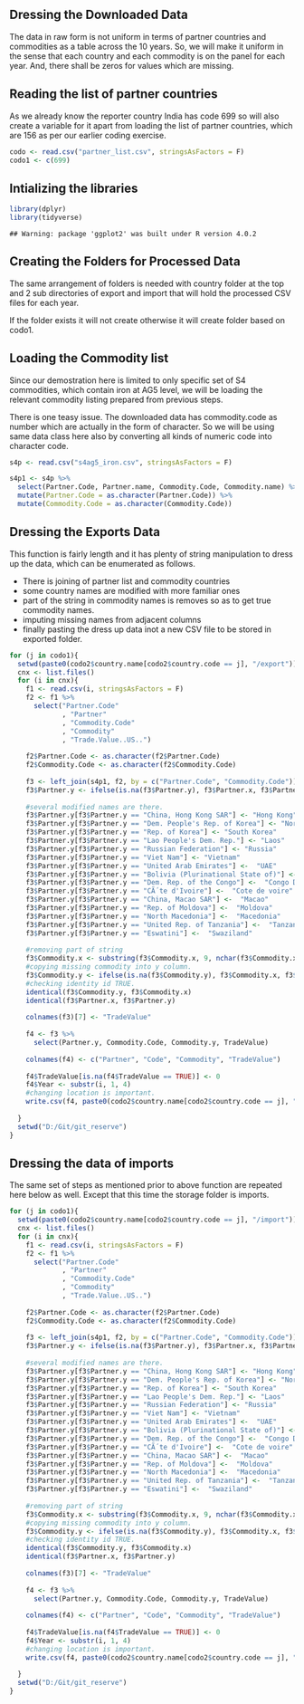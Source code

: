 Dressing the Downloaded Data
----------------------------

The data in raw form is not uniform in terms of partner countries and
commodities as a table across the 10 years. So, we will make it uniform
in the sense that each country and each commodity is on the panel for
each year. And, there shall be zeros for values which are missing.

Reading the list of partner countries
-------------------------------------

As we already know the reporter country India has code 699 so will also
create a variable for it apart from loading the list of partner
countries, which are 156 as per our earlier coding exercise.

``` r
codo <- read.csv("partner_list.csv", stringsAsFactors = F) 
codo1 <- c(699)
```

Intializing the libraries
-------------------------

``` r
library(dplyr)
library(tidyverse)
```

    ## Warning: package 'ggplot2' was built under R version 4.0.2

Creating the Folders for Processed Data
---------------------------------------

The same arrangement of folders is needed with country folder at the top
and 2 sub directories of export and import that will hold the processed
CSV files for each year.

If the folder exists it will not create otherwise it will create folder
based on codo1.

Loading the Commodity list
--------------------------

Since our demostration here is limited to only specific set of S4
commodities, which contain iron at AG5 level, we will be loading the
relevant commodity listing prepared from previous steps.

There is one teasy issue. The downloaded data has commodity.code as
number which are actually in the form of character. So we will be using
same data class here also by converting all kinds of numeric code into
character code.

``` r
s4p <- read.csv("s4ag5_iron.csv", stringsAsFactors = F) 

s4p1 <- s4p %>%
  select(Partner.Code, Partner.name, Commodity.Code, Commodity.name) %>%
  mutate(Partner.Code = as.character(Partner.Code)) %>%
  mutate(Commodity.Code = as.character(Commodity.Code)) 
```

Dressing the Exports Data
-------------------------

This function is fairly length and it has plenty of string manipulation
to dress up the data, which can be enumerated as follows.

-   There is joining of partner list and commodity countries
-   some country names are modified with more familiar ones
-   part of the string in commodity names is removes so as to get true
    commodity names.
-   imputing missing names from adjacent columns
-   finally pasting the dress up data inot a new CSV file to be stored
    in exported folder.

``` r
for (j in codo1){
  setwd(paste0(codo2$country.name[codo2$country.code == j], "/export"))
  cnx <- list.files()
  for (i in cnx){
    f1 <- read.csv(i, stringsAsFactors = F)
    f2 <- f1 %>%
      select("Partner.Code"
             , "Partner"
             , "Commodity.Code"
             , "Commodity"
             , "Trade.Value..US..")
    
    f2$Partner.Code <- as.character(f2$Partner.Code)
    f2$Commodity.Code <- as.character(f2$Commodity.Code)
    
    f3 <- left_join(s4p1, f2, by = c("Partner.Code", "Commodity.Code"))
    f3$Partner.y <- ifelse(is.na(f3$Partner.y), f3$Partner.x, f3$Partner.y)
    
    #several modified names are there.
    f3$Partner.y[f3$Partner.y == "China, Hong Kong SAR"] <- "Hong Kong"
    f3$Partner.y[f3$Partner.y == "Dem. People's Rep. of Korea"] <- "North Korea" 
    f3$Partner.y[f3$Partner.y == "Rep. of Korea"] <- "South Korea" 
    f3$Partner.y[f3$Partner.y == "Lao People's Dem. Rep."] <- "Laos"
    f3$Partner.y[f3$Partner.y == "Russian Federation"] <- "Russia"
    f3$Partner.y[f3$Partner.y == "Viet Nam"] <- "Vietnam"
    f3$Partner.y[f3$Partner.y == "United Arab Emirates"] <-  "UAE"
    f3$Partner.y[f3$Partner.y == "Bolivia (Plurinational State of)"] <-  "Bolivia"
    f3$Partner.y[f3$Partner.y == "Dem. Rep. of the Congo"] <-  "Congo Democratic"
    f3$Partner.y[f3$Partner.y == "CÃ´te d'Ivoire"] <-  "Cote de voire"
    f3$Partner.y[f3$Partner.y == "China, Macao SAR"] <-  "Macao"
    f3$Partner.y[f3$Partner.y == "Rep. of Moldova"] <-  "Moldova"
    f3$Partner.y[f3$Partner.y == "North Macedonia"] <-  "Macedonia"
    f3$Partner.y[f3$Partner.y == "United Rep. of Tanzania"] <-  "Tanzania"
    f3$Partner.y[f3$Partner.y == "Eswatini"] <-  "Swaziland"
    
    #removing part of string
    f3$Commodity.x <- substring(f3$Commodity.x, 9, nchar(f3$Commodity.x))
    #copying missing commodity into y column.
    f3$Commodity.y <- ifelse(is.na(f3$Commodity.y), f3$Commodity.x, f3$Commodity.y)
    #checking identity id TRUE.
    identical(f3$Commodity.y, f3$Commodity.x)
    identical(f3$Partner.x, f3$Partner.y)
    
    colnames(f3)[7] <- "TradeValue"
    
    f4 <- f3 %>%
      select(Partner.y, Commodity.Code, Commodity.y, TradeValue)
    
    colnames(f4) <- c("Partner", "Code", "Commodity", "TradeValue")
    
    f4$TradeValue[is.na(f4$TradeValue == TRUE)] <- 0
    f4$Year <- substr(i, 1, 4)
    #changing location is important.
    write.csv(f4, paste0(codo2$country.name[codo2$country.code == j], "/export/", i), row.names = F)
    
  }
  setwd("D:/Git/git_reserve")
}
```

Dressing the data of imports
----------------------------

The same set of steps as mentioned prior to above function are repeated
here below as well. Except that this time the storage folder is imports.

``` r
for (j in codo1){
  setwd(paste0(codo2$country.name[codo2$country.code == j], "/import"))
  cnx <- list.files()
  for (i in cnx){
    f1 <- read.csv(i, stringsAsFactors = F)
    f2 <- f1 %>%
      select("Partner.Code"
             , "Partner"
             , "Commodity.Code"
             , "Commodity"
             , "Trade.Value..US..")
    
    f2$Partner.Code <- as.character(f2$Partner.Code)
    f2$Commodity.Code <- as.character(f2$Commodity.Code)
    
    f3 <- left_join(s4p1, f2, by = c("Partner.Code", "Commodity.Code"))
    f3$Partner.y <- ifelse(is.na(f3$Partner.y), f3$Partner.x, f3$Partner.y)
    
    #several modified names are there.
    f3$Partner.y[f3$Partner.y == "China, Hong Kong SAR"] <- "Hong Kong"
    f3$Partner.y[f3$Partner.y == "Dem. People's Rep. of Korea"] <- "North Korea" 
    f3$Partner.y[f3$Partner.y == "Rep. of Korea"] <- "South Korea" 
    f3$Partner.y[f3$Partner.y == "Lao People's Dem. Rep."] <- "Laos"
    f3$Partner.y[f3$Partner.y == "Russian Federation"] <- "Russia"
    f3$Partner.y[f3$Partner.y == "Viet Nam"] <- "Vietnam"
    f3$Partner.y[f3$Partner.y == "United Arab Emirates"] <-  "UAE"
    f3$Partner.y[f3$Partner.y == "Bolivia (Plurinational State of)"] <-  "Bolivia"
    f3$Partner.y[f3$Partner.y == "Dem. Rep. of the Congo"] <-  "Congo Democratic"
    f3$Partner.y[f3$Partner.y == "CÃ´te d'Ivoire"] <-  "Cote de voire"
    f3$Partner.y[f3$Partner.y == "China, Macao SAR"] <-  "Macao"
    f3$Partner.y[f3$Partner.y == "Rep. of Moldova"] <-  "Moldova"
    f3$Partner.y[f3$Partner.y == "North Macedonia"] <-  "Macedonia"
    f3$Partner.y[f3$Partner.y == "United Rep. of Tanzania"] <-  "Tanzania"
    f3$Partner.y[f3$Partner.y == "Eswatini"] <-  "Swaziland"
    
    #removing part of string
    f3$Commodity.x <- substring(f3$Commodity.x, 9, nchar(f3$Commodity.x))
    #copying missing commodity into y column.
    f3$Commodity.y <- ifelse(is.na(f3$Commodity.y), f3$Commodity.x, f3$Commodity.y)
    #checking identity id TRUE.
    identical(f3$Commodity.y, f3$Commodity.x)
    identical(f3$Partner.x, f3$Partner.y)
    
    colnames(f3)[7] <- "TradeValue"
    
    f4 <- f3 %>%
      select(Partner.y, Commodity.Code, Commodity.y, TradeValue)
    
    colnames(f4) <- c("Partner", "Code", "Commodity", "TradeValue")
    
    f4$TradeValue[is.na(f4$TradeValue == TRUE)] <- 0
    f4$Year <- substr(i, 1, 4)
    #changing location is important.
    write.csv(f4, paste0(codo2$country.name[codo2$country.code == j], "/import/", i), row.names = F)
    
  }
  setwd("D:/Git/git_reserve")
}
```
